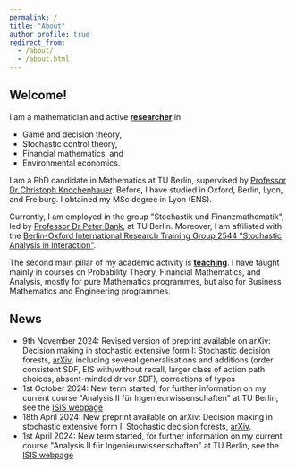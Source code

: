 ```yaml
---
permalink: /
title: "About"
author_profile: true
redirect_from: 
  - /about/
  - /about.html
---
```


## Welcome!

I am a mathematician and active <a href="/research">**researcher**</a> in 
* Game and decision theory,
* Stochastic control theory,
* Financial mathematics, and
* Environmental economics.

I am a PhD candidate in Mathematics at TU Berlin, supervised by <a href="https://stochasticcontrol.org/">Professor Dr Christoph Knochenhauer</a>. Before, I have studied in Oxford, Berlin, Lyon, and Freiburg. I obtained my MSc degree in Lyon (ENS).

Currently, I am employed in the group "Stochastik und Finanzmathematik", led by <a href="https://www3.math.tu-berlin.de/stoch/wp_bank/">Professor Dr Peter Bank</a>, at TU Berlin. Moreover, I am affiliated with the <a href="https://www3.math.tu-berlin.de/stoch/IRTG/">Berlin-Oxford International Research Training Group 2544 "Stochastic Analysis in Interaction"</a>.

The second main pillar of my academic activity is <a href="/teaching">**teaching**</a>. I have taught mainly in courses on Probability Theory, Financial Mathematics, and Analysis, mostly for pure Mathematics programmes, but also for Business Mathematics and Engineering programmes.

## News

* 9th November 2024: Revised version of preprint available on arXiv: Decision making in stochastic extensive form I: Stochastic decision forests, <a href="https://arxiv.org/abs/2404.12332v2">arXiv</a>, including several generalisations and additions (order consistent SDF, EIS with/without recall, larger class of action path choices, absent-minded driver SDF), corrections of typos
* 1st October 2024: New term started, for further information on my current course "Analysis II für Ingenieurwissenschaften" at TU Berlin, see the <a href="https://isis.tu-berlin.de/course/view.php?id=40227">ISIS webpage</a>
* 18th April 2024: New preprint available on arXiv: Decision making in stochastic extensive form I: Stochastic decision forests, <a href="https://arxiv.org/abs/2404.12332">arXiv</a>.
* 1st April 2024: New term started, for further information on my current course "Analysis II für Ingenieurwissenschaften" at TU Berlin, see the <a href="https://isis.tu-berlin.de/course/view.php?id=37634">ISIS webpage</a>
